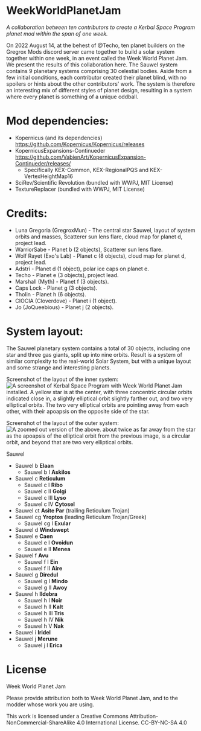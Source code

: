 # WeekWorldPlanetJam
*A collaboration between ten contributors to create a Kerbal Space Program planet mod within the span of one week.*

On 2022 August 14, at the behest of @Techo, ten planet builders on the Gregrox Mods discord server came together to build a solar system together within one week, in an event called the Week World Planet Jam. We present the results of this collaboration here. The Sauwel system contains 9 planetary systems comprising 30 celestial bodies. Aside from a few initial conditions, each contributor created their planet blind, with no spoilers or hints about the other contributors' work. The system is therefore an interesting mix of different styles of planet design, resulting in a system where every planet is something of a unique oddball.

# Mod dependencies:
* Kopernicus (and its dependencies) https://github.com/Kopernicus/Kopernicus/releases
* KopernicusExpansions-Continueder https://github.com/VabienArt/KopernicusExpansion-Continueder/releases/
    * Specifically KEX-Common, KEX-RegionalPQS and KEX-VertexHeightMap16
* SciRev/Scientific Revolution (bundled with WWPJ, MIT License)
* TextureReplacer (bundled with WWPJ, MIT License)

# Credits:
* Luna Gregoria (GregroxMun) - The central star Sauwel, layout of system orbits and masses, Scatterer sun lens flare, cloud map for planet d, project lead.
* WarriorSabe - Planet b (2 objects), Scatterer sun lens flare.
* Wolf Rayet (Exo's Lab) - Planet c (8 objects), cloud map for planet d, project lead.
* Adstri - Planet d (1 object), polar ice caps on planet e.
* Techo - Planet e (3 objects), project lead.
* Marshall (Myth) - Planet f (3 objects).
* Caps Lock - Planet g (3 objects).
* Tholin - Planet h (6 objects).
* CIOCIA (Cloverdove) - Planet i (1 object).
* Jo (JoQueebious) - Planet j (2 objects).



# System layout:

The Sauwel planetary system contains a total of 30 objects, including one star and three gas giants, split up into nine orbits. Result is a system of similar complexity to the real-world Solar System, but with a unique layout and some strange and interesting planets.

Screenshot of the layout of the inner system:
![A screenshot of Kerbal Space Program with Week World Planet Jam installed. A yellow star is at the center, with three concentric circular orbits indicated close in, a slightly elliptical orbit slightly farther out, and two very elliptical orbits. The two very elliptical orbits are pointing away from each other, with their apoapsis on the opposite side of the star.](https://user-images.githubusercontent.com/9667986/186221042-e584b3a3-eec1-4104-959c-f8ef27497fec.png)

Screenshot of the layout of the outer system:
![A zoomed out version of the above. about twice as far away from the star as the apoapsis of the elliptical orbit from the previous image, is a circular orbit, and beyond that are two very elliptical orbits.](https://user-images.githubusercontent.com/9667986/186221979-6f8245b2-1a45-40e3-b5d4-268dfdbf18c4.png)


Sauwel
* Sauwel b **Elaan**
    * Sauwel b I **Askilos**
* Sauwel c **Reticulum**
    * Sauwel c I **Ribo**
    * Sauwel c II **Golgi**
    * Sauwel c III **Lyso**
    * Sauwel c IV **Cytosel**
* Sauwel ct **Asite Par** (trailing Reticulum Trojan)
* Sauwel cg **Yroptos** (leading Reticulum Trojan/Greek)
    * Sauwel cg I **Exular**
* Sauwel d **Windswept**
* Sauwel e **Caen**
    * Sauwel e I **Ovoidun**
    * Sauwel e II **Menea**
* Sauwel f **Avu**
    * Sauwel f I **Ein**
    * Sauwel f II **Aire**
* Sauwel g **Diredul**
    * Sauwel g I **Mindo**
    * Sauwel g II **Awoy**
* Sauwel h **Ildebra**
    * Sauwel h I **Noir**
    * Sauwel h II **Kalt**
    * Sauwel h III **Tris**
    * Sauwel h IV **Nik**
    * Sauwel h V **Nak**
* Sauwel i **Iridel**
* Sauwel j **Merune**
    * Sauwel j I **Erica** 

# License 

Week World Planet Jam

Please provide attribution both to Week World Planet Jam, and to the modder whose work you are using.

This work is licensed under a Creative Commons Attribution-NonCommercial-ShareAlike 4.0 International License.
CC-BY-NC-SA 4.0

